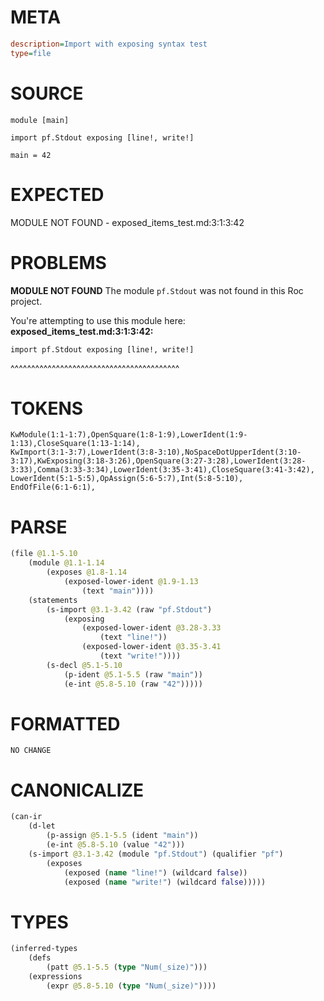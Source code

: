 # META
~~~ini
description=Import with exposing syntax test
type=file
~~~
# SOURCE
~~~roc
module [main]

import pf.Stdout exposing [line!, write!]

main = 42
~~~
# EXPECTED
MODULE NOT FOUND - exposed_items_test.md:3:1:3:42
# PROBLEMS
**MODULE NOT FOUND**
The module `pf.Stdout` was not found in this Roc project.

You're attempting to use this module here:
**exposed_items_test.md:3:1:3:42:**
```roc
import pf.Stdout exposing [line!, write!]
```
^^^^^^^^^^^^^^^^^^^^^^^^^^^^^^^^^^^^^^^^^


# TOKENS
~~~zig
KwModule(1:1-1:7),OpenSquare(1:8-1:9),LowerIdent(1:9-1:13),CloseSquare(1:13-1:14),
KwImport(3:1-3:7),LowerIdent(3:8-3:10),NoSpaceDotUpperIdent(3:10-3:17),KwExposing(3:18-3:26),OpenSquare(3:27-3:28),LowerIdent(3:28-3:33),Comma(3:33-3:34),LowerIdent(3:35-3:41),CloseSquare(3:41-3:42),
LowerIdent(5:1-5:5),OpAssign(5:6-5:7),Int(5:8-5:10),
EndOfFile(6:1-6:1),
~~~
# PARSE
~~~clojure
(file @1.1-5.10
	(module @1.1-1.14
		(exposes @1.8-1.14
			(exposed-lower-ident @1.9-1.13
				(text "main"))))
	(statements
		(s-import @3.1-3.42 (raw "pf.Stdout")
			(exposing
				(exposed-lower-ident @3.28-3.33
					(text "line!"))
				(exposed-lower-ident @3.35-3.41
					(text "write!"))))
		(s-decl @5.1-5.10
			(p-ident @5.1-5.5 (raw "main"))
			(e-int @5.8-5.10 (raw "42")))))
~~~
# FORMATTED
~~~roc
NO CHANGE
~~~
# CANONICALIZE
~~~clojure
(can-ir
	(d-let
		(p-assign @5.1-5.5 (ident "main"))
		(e-int @5.8-5.10 (value "42")))
	(s-import @3.1-3.42 (module "pf.Stdout") (qualifier "pf")
		(exposes
			(exposed (name "line!") (wildcard false))
			(exposed (name "write!") (wildcard false)))))
~~~
# TYPES
~~~clojure
(inferred-types
	(defs
		(patt @5.1-5.5 (type "Num(_size)")))
	(expressions
		(expr @5.8-5.10 (type "Num(_size)"))))
~~~
